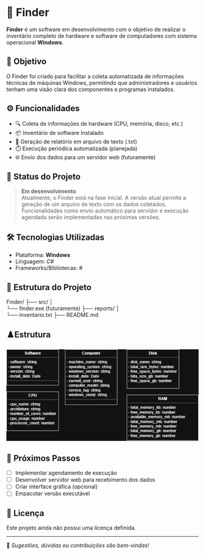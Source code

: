 # 🧭 Finder

**Finder** é um software em desenvolvimento com o objetivo de realizar o inventário completo de hardware e software de computadores com sistema operacional **Windows**.

## 📌 Objetivo

O Finder foi criado para facilitar a coleta automatizada de informações técnicas de máquinas Windows, permitindo que administradores e usuários tenham uma visão clara dos componentes e programas instalados.

## ⚙️ Funcionalidades

- 🔍 Coleta de informações de hardware (CPU, memória, disco, etc.)
- 📦 Inventário de software instalado
- 📄 Geração de relatório em arquivo de texto (.txt)
- ⏱️ Execução periódica automatizada (planejada)
- 🌐 Envio dos dados para um servidor web (futuramente)

## 🚧 Status do Projeto

> **Em desenvolvimento**  
Atualmente, o Finder está na fase inicial. A versão atual permite a geração de um arquivo de texto com os dados coletados. Funcionalidades como envio automático para servidor e execução agendada serão implementadas nas próximas versões.

## 🛠️ Tecnologias Utilizadas

- Plataforma: **Windows**
- Linguagem: *C#*
- Frameworks/Bibliotecas: *#*

## 📁 Estrutura do Projeto
Finder/ 
├── src/ 
│   
└── finder.exe (futuramente) 
├── reports/ 
│   
└── inventario.txt 
├── README.md

## ♟️Estrutura
![Diagrama de classes](Document/ClassDiagramFinder.png)

## 🚀 Próximos Passos

- [ ] Implementar agendamento de execução
- [ ] Desenvolver servidor web para recebimento dos dados
- [ ] Criar interface gráfica (opcional)
- [ ] Empacotar versão executável

## 📄 Licença

Este projeto ainda não possui uma licença definida.

---

💬 *Sugestões, dúvidas ou contribuições são bem-vindas!*
